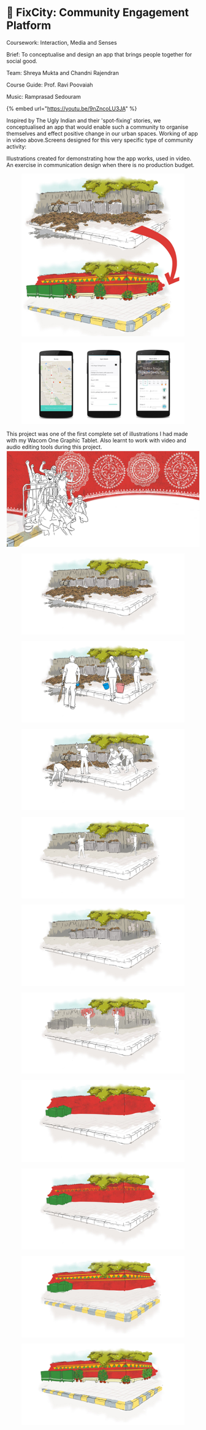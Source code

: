 # 🏮 FixCity: Community Engagement Platform

Coursework: Interaction, Media and Senses

Brief: To conceptualise and design an app that brings people together for social good.

Team: Shreya Mukta and Chandni Rajendran

Course Guide: Prof. Ravi Poovaiah

Music: Ramprasad Sedouram



{% embed url="https://youtu.be/9nZncoLU3JA" %}

Inspired by The Ugly Indian and their 'spot-fixing' stories, we conceptualised an app that would enable such a community to organise themselves and effect positive change in our urban spaces. Working of app in video above.Screens designed for this very specific type of community activity:

Illustrations created for demonstrating how the app works, used in video. An exercise in communication design when there is no production budget.

<figure><img src="../../.gitbook/assets/image (14).png" alt=""><figcaption></figcaption></figure>



<figure><img src="../../.gitbook/assets/image (1) (1).png" alt=""><figcaption></figcaption></figure>

This project was one of the first complete set of illustrations I had made with my Wacom One Graphic Tablet. Also learnt to work with video and audio editing tools during this project. ![](<../../.gitbook/assets/image (13) (1).png>)

<figure><img src="../../.gitbook/assets/image (2) (1).png" alt=""><figcaption></figcaption></figure>

<figure><img src="../../.gitbook/assets/image (3) (1).png" alt=""><figcaption></figcaption></figure>

<figure><img src="../../.gitbook/assets/image (4) (1).png" alt=""><figcaption></figcaption></figure>

<figure><img src="../../.gitbook/assets/image (5) (1).png" alt=""><figcaption></figcaption></figure>

<figure><img src="../../.gitbook/assets/image (6) (1).png" alt=""><figcaption></figcaption></figure>

<figure><img src="../../.gitbook/assets/image (7) (1).png" alt=""><figcaption></figcaption></figure>

<figure><img src="../../.gitbook/assets/image (8) (1).png" alt=""><figcaption></figcaption></figure>

<figure><img src="../../.gitbook/assets/image (9) (1).png" alt=""><figcaption></figcaption></figure>

<figure><img src="../../.gitbook/assets/image (10) (1).png" alt=""><figcaption></figcaption></figure>

<figure><img src="../../.gitbook/assets/image (11) (1).png" alt=""><figcaption></figcaption></figure>
